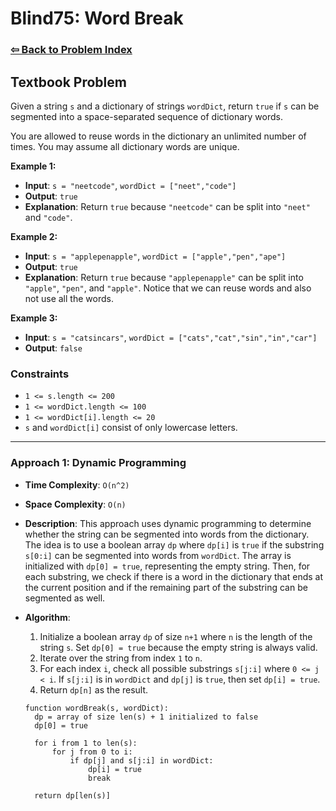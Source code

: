 # Blind75: Word Break

### [⇦ Back to Problem Index](../../index.md)

## Textbook Problem

Given a string `s` and a dictionary of strings `wordDict`, return `true` if `s` can be segmented into a space-separated sequence of dictionary words.

You are allowed to reuse words in the dictionary an unlimited number of times. You may assume all dictionary words are unique.

**Example 1:**

- **Input**: `s = "neetcode"`, `wordDict = ["neet","code"]`
- **Output**: `true`
- **Explanation**: Return `true` because `"neetcode"` can be split into `"neet"` and `"code"`.

**Example 2:**

- **Input**: `s = "applepenapple"`, `wordDict = ["apple","pen","ape"]`
- **Output**: `true`
- **Explanation**: Return `true` because `"applepenapple"` can be split into `"apple"`, `"pen"`, and `"apple"`. Notice that we can reuse words and also not use all the words.

**Example 3:**

- **Input**: `s = "catsincars"`, `wordDict = ["cats","cat","sin","in","car"]`
- **Output**: `false`

### Constraints

- `1 <= s.length <= 200`
- `1 <= wordDict.length <= 100`
- `1 <= wordDict[i].length <= 20`
- `s` and `wordDict[i]` consist of only lowercase letters.

---

### Approach 1: Dynamic Programming

- **Time Complexity**: `O(n^2)`
- **Space Complexity**: `O(n)`
- **Description**: This approach uses dynamic programming to determine whether the string can be segmented into words from the dictionary. The idea is to use a boolean array `dp` where `dp[i]` is `true` if the substring `s[0:i]` can be segmented into words from `wordDict`. The array is initialized with `dp[0] = true`, representing the empty string. Then, for each substring, we check if there is a word in the dictionary that ends at the current position and if the remaining part of the substring can be segmented as well.
- **Algorithm**:

  1. Initialize a boolean array `dp` of size `n+1` where `n` is the length of the string `s`. Set `dp[0] = true` because the empty string is always valid.
  2. Iterate over the string from index `1` to `n`.
  3. For each index `i`, check all possible substrings `s[j:i]` where `0 <= j < i`. If `s[j:i]` is in `wordDict` and `dp[j]` is `true`, then set `dp[i] = true`.
  4. Return `dp[n]` as the result.

  ```pseudo
  function wordBreak(s, wordDict):
    dp = array of size len(s) + 1 initialized to false
    dp[0] = true

    for i from 1 to len(s):
        for j from 0 to i:
            if dp[j] and s[j:i] in wordDict:
                dp[i] = true
                break

    return dp[len(s)]
  ```
